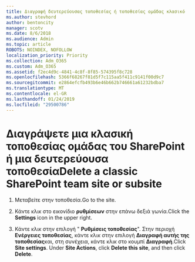```yaml
---
title: Διαγραφή δευτερεύουσας τοποθεσίας ή τοποθεσίας ομάδας κλασικό
ms.author: stevhord
author: bentoncity
manager: scotv
ms.date: 8/6/2018
ms.audience: Admin
ms.topic: article
ROBOTS: NOINDEX, NOFOLLOW
localization_priority: Priority
ms.collection: Adm_O365
ms.custom: Adm_O365
ms.assetid: f2ec4d9c-4841-4c8f-8f85-574395f8c728
ms.openlocfilehash: 5366f68267f81d5f7c115aa5f411c9141f00d9c7
ms.sourcegitcommit: e2864efcfb493b6e46b662b746661a61232bdba7
ms.translationtype: MT
ms.contentlocale: el-GR
ms.lasthandoff: 01/24/2019
ms.locfileid: "29500786"
---
```

# <a name="delete-a-classic-sharepoint-team-site-or-subsite"></a><span data-ttu-id="dbc1e-102">Διαγράψετε μια κλασική τοποθεσίας ομάδας του SharePoint ή μια δευτερεύουσα τοποθεσία</span><span class="sxs-lookup"><span data-stu-id="dbc1e-102">Delete a classic SharePoint team site or subsite</span></span>

1. <span data-ttu-id="dbc1e-103">Μεταβείτε στην τοποθεσία.</span><span class="sxs-lookup"><span data-stu-id="dbc1e-103">Go to the site.</span></span>
    
2. <span data-ttu-id="dbc1e-104">Κάντε κλικ στο εικονίδιο **ρυθμίσεων** στην επάνω δεξιά γωνία.</span><span class="sxs-lookup"><span data-stu-id="dbc1e-104">Click the **Settings** icon in the upper right.</span></span> 
    
3. <span data-ttu-id="dbc1e-p101">Κάντε κλικ στην επιλογή " **Ρυθμίσεις τοποθεσίας**". Στην περιοχή **Ενέργειες τοποθεσίας**, κάντε κλικ στην επιλογή **Διαγραφή αυτής της τοποθεσίας**και, στη συνέχεια, κάντε κλικ στο κουμπί **Διαγραφή**.</span><span class="sxs-lookup"><span data-stu-id="dbc1e-p101">Click **Site settings**. Under **Site Actions**, click **Delete this site**, and then click **Delete**.</span></span>
    

